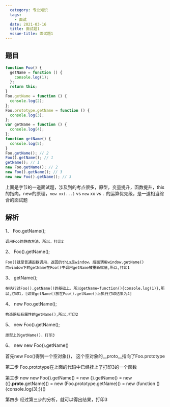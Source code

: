 ```yaml
---
  category: 专业知识
  tags:
    - 面试
  date: 2021-03-16
  title: 面试题1
  vssue-title: 面试题1
---
```


## 题目
```js
function Foo() {
  getName = function () {
    console.log(1);
  };
  return this;
}
Foo.getName = function () {
  console.log(2);
};
Foo.prototype.getName = function () {
  console.log(3);
};
var getName = function () {
  console.log(4);
};
function getName() {
  console.log(5);
}
Foo.getName(); // 2
Foo().getName(); // 1 
getName(); // 1
new Foo.getName(); // 2
new Foo().getName(); // 3
new new Foo().getName(); // 3

```

上面是字节的一道面试题，涉及到的考点很多，原型，变量提升，函数提升，this的指向，new的原理，`new xx(...)` vs `new` xx vs `.` 的运算优先级，是一道相当综合的面试题


## 解析
1、    Foo.getName();

    调用Foo的静态方法，所以，打印2

2、    Foo().getName();

    Foo()就是普通函数调用，返回的this是window，后面调用window.getName()
    而window下的getName在Foo()中调用getName被重新赋值,所以,打印1

3、   getName();

    在执行过Foo().getName()的基础上，所以getName=function(){console.log(1)},所以,打印1，[如果getName()放在Foo().getName()上执行打印结果为4]

4、  new Foo.getName();

    构造器私有属性的getName(),所以,打印2

5、   new Foo().getName();

    原型上的getName()，打印3

6、   new new Foo().getName() 

首先new  Foo()得到一个空对象{}， 这个空对象的__proto__指向了Foo.prototype

第二步 Foo.prototype在上面的代码中已经挂上了打印3的一个函数

第三步 new new Foo().getName() 
    = new {}.getName() 
    = new ({}.__proto__.getName)()
    = new (Foo.prototype.getName)()
    = new (function () {console.log(3);})()

第四步 经过第三步的分析，就可以得出结果，打印3